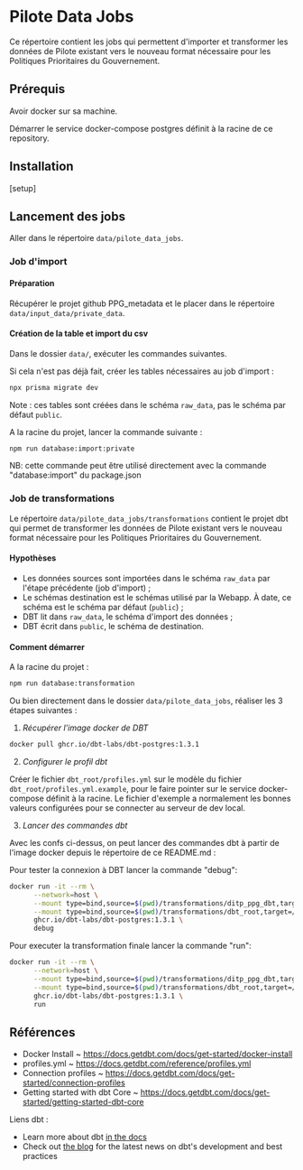 # Pilote Data Jobs

Ce répertoire contient les jobs qui permettent d'importer et transformer les données de Pilote existant vers le nouveau format nécessaire pour les Politiques Prioritaires du Gouvernement.

## Prérequis

Avoir docker sur sa machine.

Démarrer le service docker-compose postgres définit à la racine de ce
repository.

## Installation

[setup]

## Lancement des jobs

Aller dans le répertoire `data/pilote_data_jobs`.

### Job d'import

#### Préparation

Récupérer le projet github PPG_metadata et le placer dans le répertoire `data/input_data/private_data`.

#### Création de la table et import du csv

Dans le dossier `data/`, exécuter les commandes suivantes.

Si cela n'est pas déjà fait, créer les tables nécessaires au job d'import :

```bash
npx prisma migrate dev
```

Note : ces tables sont créées dans le schéma `raw_data`, pas le schéma par défaut `public`.

A la racine du projet, lancer la commande suivante :
``` bash
npm run database:import:private
```

NB: cette commande peut être utilisé directement avec la commande "database:import" du package.json

### Job de transformations

Le répertoire `data/pilote_data_jobs/transformations` contient le projet dbt qui permet de transformer les données de Pilote existant vers le nouveau format nécessaire pour les Politiques Prioritaires du Gouvernement.

#### Hypothèses

- Les données sources sont importées dans le schéma `raw_data` par l'étape précédente (job d'import) ;
- Le schémas destination est le schémas utilisé par la Webapp. À date, ce schéma est le schéma par défaut (`public`) ;
- DBT lit dans `raw_data`, le schéma d'import des données ;
- DBT écrit dans `public`, le schéma de destination.

#### Comment démarrer

A la racine du projet :
``` bash
npm run database:transformation
```

Ou bien directement dans le dossier `data/pilote_data_jobs`, réaliser les 3 étapes suivantes :

1. *Récupérer l'image docker de DBT*

``` bash
docker pull ghcr.io/dbt-labs/dbt-postgres:1.3.1
```

2. *Configurer le profil dbt*

Créer le fichier `dbt_root/profiles.yml` sur le modèle du fichier `dbt_root/profiles.yml.example`, pour le faire pointer sur le service docker-compose définit à la racine. Le fichier d'exemple a normalement les bonnes valeurs configurées pour se connecter au serveur de dev local.

3. *Lancer des commandes dbt*

Avec les confs ci-dessus, on peut lancer des commandes dbt à partir de l'image docker depuis le répertoire de ce README.md :

Pour tester la connexion à DBT lancer la commande "debug":

``` bash
docker run -it --rm \
      --network=host \
      --mount type=bind,source=$(pwd)/transformations/ditp_ppg_dbt,target=/usr/app \
      --mount type=bind,source=$(pwd)/transformations/dbt_root,target=/root/.dbt/ \
      ghcr.io/dbt-labs/dbt-postgres:1.3.1 \
      debug
```

Pour executer la transformation finale lancer la commande "run":

``` bash
docker run -it --rm \
      --network=host \
      --mount type=bind,source=$(pwd)/transformations/ditp_ppg_dbt,target=/usr/app \
      --mount type=bind,source=$(pwd)/transformations/dbt_root,target=/root/.dbt/ \
      ghcr.io/dbt-labs/dbt-postgres:1.3.1 \
      run
```

## Références

- Docker Install ~ <https://docs.getdbt.com/docs/get-started/docker-install>
- profiles.yml ~ <https://docs.getdbt.com/reference/profiles.yml>
- Connection profiles ~ <https://docs.getdbt.com/docs/get-started/connection-profiles>
- Getting started with dbt Core ~ <https://docs.getdbt.com/docs/get-started/getting-started-dbt-core>

Liens dbt :

- Learn more about dbt [in the docs](https://docs.getdbt.com/docs/introduction)
- Check out [the blog](https://blog.getdbt.com/) for the latest news on dbt's development and best practices
